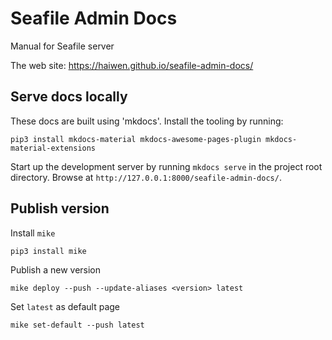 # Seafile Admin Docs

Manual for Seafile server

The web site: https://haiwen.github.io/seafile-admin-docs/

## Serve docs locally

These docs are built using 'mkdocs'.  Install the tooling by running:

```
pip3 install mkdocs-material mkdocs-awesome-pages-plugin mkdocs-material-extensions
```

Start up the development server by running `mkdocs serve` in the project root directory.  Browse at `http://127.0.0.1:8000/seafile-admin-docs/`.

## Publish version

Install `mike`

```shell
pip3 install mike
```

Publish a new version

```shell
mike deploy --push --update-aliases <version> latest
```

Set `latest` as default page

```shell
mike set-default --push latest
```